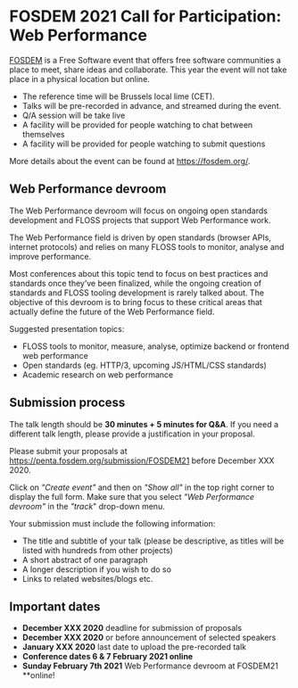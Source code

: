 # FOSDEM 2021 Call for Participation: Web Performance

[FOSDEM](https://fosdem.org/2021/) is a Free Software event that offers free software communities a place to meet, share ideas and collaborate. This year the event will not take place in a physical location but online.

* The reference time will be Brussels local lime (CET).
* Talks will be pre-recorded in advance, and streamed during the event.
* Q/A session will be take live
* A facility will be provided for people watching to chat between themselves
* A facility will be provided for people watching to submit questions

More details about the event can be found at https://fosdem.org/.

## Web Performance devroom

The Web Performance devroom will focus on ongoing open standards development and FLOSS projects that support Web Performance work.

The Web Performance field is driven by open standards (browser APIs, internet protocols) and relies on many FLOSS tools to monitor, analyse and improve performance.

Most conferences about this topic tend to focus on best practices and standards once they’ve been finalized, while the ongoing creation of standards and FLOSS tooling development is rarely talked about. The objective of this devroom is to bring focus to these critical areas that actually define the future of the Web Performance field.

Suggested presentation topics:
- FLOSS tools to monitor, measure, analyse, optimize backend or frontend web performance
- Open standards (eg. HTTP/3, upcoming JS/HTML/CSS standards)
- Academic research on web performance

## Submission process

The talk length should be **30 minutes + 5 minutes for Q&A**. If you need a different talk length, please provide a justification in your proposal.

Please submit your proposals at https://penta.fosdem.org/submission/FOSDEM21 before December XXX 2020.

Click on *"Create event"* and then on *"Show all"* in the top right corner to display the full form. Make sure that you select *"Web Performance devroom"* in the *"track*" drop-down menu.

Your submission must include the following information:

- The title and subtitle of your talk (please be descriptive, as titles will be listed with hundreds from other projects)
- A short abstract of one paragraph
- A longer description if you wish to do so
- Links to related websites/blogs etc.

## Important dates

- **December XXX 2020** deadline for submission of proposals
- **December XXX 2020** or before announcement of selected speakers
- **January XXX 2020** last date to upload the pre-recorded talk
- **Conference dates 6 & 7 February 2021 online**
- **Sunday February 7th 2021** Web Performance devroom at FOSDEM21 **onlin*e*!
